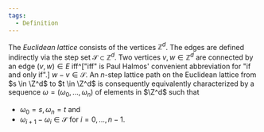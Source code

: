 ```yaml
---
tags:
  - Definition
---
```

The *Euclidean lattice* consists of the vertices $\mathbb{Z}^d$. The edges are defined indirectly via the step set $\mathcal{S} \subset \mathbb{Z}^d$. Two vertices $v, w \in \mathbb{Z}^d$ are connected by an edge $(v,w) \in E$ iff^["iff" is Paul Halmos' convenient abbreviation for "if and only if".] $w - v \in \mathcal{S}$.
An $n$-step lattice path on the Euclidean lattice from $s \in \Z^d$ to $t \in \Z^d$ is consequently equivalently characterized by a sequence $\omega = (\omega_0,\dots,\omega_n)$ of elements in $\Z^d$ such that
- $\omega_0 = s, \omega_n = t$ and
- $\omega_{i + 1} - \omega_i \in \mathcal{S}$ for $i = 0,\dots,n-1$.
